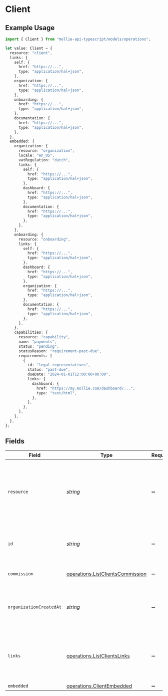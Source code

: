 # Client

## Example Usage

```typescript
import { Client } from "mollie-api-typescript/models/operations";

let value: Client = {
  resource: "client",
  links: {
    self: {
      href: "https://...",
      type: "application/hal+json",
    },
    organization: {
      href: "https://...",
      type: "application/hal+json",
    },
    onboarding: {
      href: "https://...",
      type: "application/hal+json",
    },
    documentation: {
      href: "https://...",
      type: "application/hal+json",
    },
  },
  embedded: {
    organization: {
      resource: "organization",
      locale: "en_US",
      vatRegulation: "dutch",
      links: {
        self: {
          href: "https://...",
          type: "application/hal+json",
        },
        dashboard: {
          href: "https://...",
          type: "application/hal+json",
        },
        documentation: {
          href: "https://...",
          type: "application/hal+json",
        },
      },
    },
    onboarding: {
      resource: "onboarding",
      links: {
        self: {
          href: "https://...",
          type: "application/hal+json",
        },
        dashboard: {
          href: "https://...",
          type: "application/hal+json",
        },
        organization: {
          href: "https://...",
          type: "application/hal+json",
        },
        documentation: {
          href: "https://...",
          type: "application/hal+json",
        },
      },
    },
    capabilities: {
      resource: "capability",
      name: "payments",
      status: "pending",
      statusReason: "requirement-past-due",
      requirements: [
        {
          id: "legal-representatives",
          status: "past-due",
          dueDate: "2024-01-01T12:00:00+00:00",
          links: {
            dashboard: {
              href: "https://my.mollie.com/dashboard/...",
              type: "text/html",
            },
          },
        },
      ],
    },
  },
};
```

## Fields

| Field                                                                                                                | Type                                                                                                                 | Required                                                                                                             | Description                                                                                                          | Example                                                                                                              |
| -------------------------------------------------------------------------------------------------------------------- | -------------------------------------------------------------------------------------------------------------------- | -------------------------------------------------------------------------------------------------------------------- | -------------------------------------------------------------------------------------------------------------------- | -------------------------------------------------------------------------------------------------------------------- |
| `resource`                                                                                                           | *string*                                                                                                             | :heavy_minus_sign:                                                                                                   | Indicates the response contains a client object. Will always contain the string `client` for this resource type.     | client                                                                                                               |
| `id`                                                                                                                 | *string*                                                                                                             | :heavy_minus_sign:                                                                                                   | The identifier uniquely referring to this client. Example: `org_12345678`.                                           |                                                                                                                      |
| `commission`                                                                                                         | [operations.ListClientsCommission](../../models/operations/listclientscommission.md)                                 | :heavy_minus_sign:                                                                                                   | The commission object.                                                                                               |                                                                                                                      |
| `organizationCreatedAt`                                                                                              | *string*                                                                                                             | :heavy_minus_sign:                                                                                                   | The date and time the client organization was created, in [ISO 8601](https://en.wikipedia.org/wiki/ISO_8601)<br/>format. |                                                                                                                      |
| `links`                                                                                                              | [operations.ListClientsLinks](../../models/operations/listclientslinks.md)                                           | :heavy_minus_sign:                                                                                                   | An object with several relevant URLs. Every URL object will contain an `href` and a `type` field.                    |                                                                                                                      |
| `embedded`                                                                                                           | [operations.ClientEmbedded](../../models/operations/clientembedded.md)                                               | :heavy_minus_sign:                                                                                                   | N/A                                                                                                                  |                                                                                                                      |